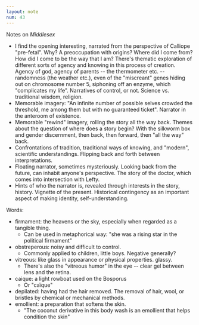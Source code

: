 ```yaml
---
layout: note
num: 43
---
```


Notes on *Middlesex*

* I find the opening interesting, narrated from the perspective of Calliope "pre-fetal". Why? A preoccupation with origins? Where did I come from? How did I come to be the way that I am? There's thematic exploration of different sorts of agency and knowing in this process of creation. Agency of god, agency of parents -- the thermometer etc. -- randomness (the weather etc.), even of the "miscreant" genes hiding out on chromosome number 5, siphoning off an enzyme, which "complicates my life". Narratives of control, or not. Science vs. traditional wisdom, religion. 
* Memorable imagery: "An infinite number of possible selves crowded the threshold, me among them but with no guaranteed ticket". Narrator in the anteroom of existence. 
* Memorable "rewind" imagery, rolling the story all the way back. Themes about the question of where does a story begin? With the silkworm box and gender discernment, then back, then forward, then "all the way" back. 
* Confrontations of tradition, traditional ways of knowing, and "modern", scientific understandings. Flipping back and forth between interpretations. 
* Floating narrator, sometimes mysteriously. Looking back from the future, can inhabit anyone's perspective. The story of the doctor, which comes into intersection with Lefty. 
* Hints of who the narrator is, revealed through interests in the story, history. Vignette of the present. Historical contingency as an important aspect of making identity, self-understanding. 

Words: 
* firmament: the heavens or the sky, especially when regarded as a tangible thing.
    * Can be used in metaphorical way: "she was a rising star in the political firmament"
* obstreperous: noisy and difficult to control.
    * Commonly applied to children, little boys. Negative generally?
* vitreous: like glass in appearance or physical properties. glassy. 
    * There's also the "vitreous humor" in the eye -- clear gel between lens and the retina. 
* caique: a light rowboat used on the Bosporus
    * Or "caïque" 
* depilated: having had the hair removed. The removal of hair, wool, or bristles by chemical or mechanical methods.
* emollient: a preparation that softens the skin.
    * "The coconut derivative in this body wash is an emollient that helps condition the skin" 